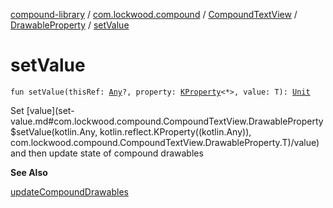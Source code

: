 [compound-library](../../../index.md) / [com.lockwood.compound](../../index.md) / [CompoundTextView](../index.md) / [DrawableProperty](index.md) / [setValue](./set-value.md)

# setValue

`fun setValue(thisRef: `[`Any`](https://kotlinlang.org/api/latest/jvm/stdlib/kotlin/-any/index.html)`?, property: `[`KProperty`](https://kotlinlang.org/api/latest/jvm/stdlib/kotlin.reflect/-k-property/index.html)`<*>, value: T): `[`Unit`](https://kotlinlang.org/api/latest/jvm/stdlib/kotlin/-unit/index.html)

Set [value](set-value.md#com.lockwood.compound.CompoundTextView.DrawableProperty$setValue(kotlin.Any, kotlin.reflect.KProperty((kotlin.Any)), com.lockwood.compound.CompoundTextView.DrawableProperty.T)/value) and then update state of compound drawables

**See Also**

[updateCompoundDrawables](../update-compound-drawables.md)

